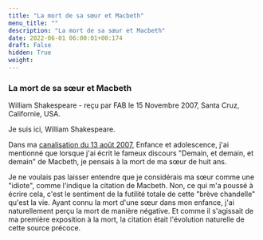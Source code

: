 ```yaml
---
title: "La mort de sa sœur et Macbeth"
menu_title: ""
description: "La mort de sa sœur et Macbeth"
date: 2022-06-01 06:00:01+00:174
draft: False
hidden: True
weight:
---
```

### La mort de sa sœur et Macbeth

William Shakespeare - reçu par FAB le 15 Novembre 2007, Santa Cruz, Californie, USA.

Je suis ici, William Shakespeare.

Dans ma [canalisation du 13 août 2007](/fr-contemporary-messages/fr-contemporary-messages-by-date-order/fr-contemporary-messages-2007/fr-2007-8-13-2-fab-william-shakespeare/), Enfance et adolescence, j'ai mentionné que lorsque j'ai écrit le fameux discours "Demain, et demain, et demain" de Macbeth, je pensais à la mort de ma sœur de huit ans.

Je ne voulais pas laisser entendre que je considérais ma sœur comme une "idiote", comme l'indique la citation de Macbeth. Non, ce qui m'a poussé à écrire cela, c'est le sentiment de la futilité totale de cette "brève chandelle" qu'est la vie. Ayant connu la mort d'une sœur dans mon enfance, j'ai naturellement perçu la mort de manière négative. Et comme il s'agissait de ma première exposition à la mort, la citation était l'évolution naturelle de cette source précoce.
